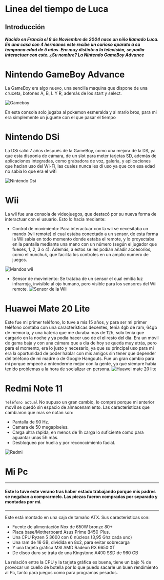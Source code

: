 
# Linea del tiempo de Luca
## Introducción
##### Nacido en Francia el 8 de Noviembre de 2004 nace un niño llamado Luca. En una casa con 4 hermanos este recibe un curioso aparato a su temprana edad de **5 años**. Era muy distinto a la televisión, se podía interactuar con este. ¿Su nombre? La Nintendo GameBoy Advance

# Nintendo GameBoy Advance
La GameBoy era algo nuevo, una sencilla maquina que dispone de una cruceta, botones A, B, L Y R, además de los start y select.  

![Gameboy](https://retrogeektoys.com/wp-content/uploads/2019/10/GBA_special-editions_pokemon_charizard.jpg)

En esta consola solo jugaba al pokemon esmeralda y al mario bros, para mi era simplemente un juguete con el que pasar el tiempo

# Nintendo DSi
La DSi salió 7 años después de la GameBoy, como una mejora de la DS, ya que esta disponia de cámara, de un slot para meter tarjetas SD, además de aplicaciones integradas, como grabadora de voz, galeria, y aplicaciones que hacian uso del Wi-Fi, las cuales nunca les di uso ya que con esa edad no sabia lo que era el wifi 

![Nintendo Dsi](https://www.backmarket.es/cdn-cgi/image/format%3Dauto%2Cquality%3D75%2Cwidth%3D260/https://d2e6ccujb3mkqf.cloudfront.net/24e37ac5-391c-4f45-9743-f9ed6b1fd3bb-1_ef69a909-3e5e-422a-8746-2963e1c21328.jpg)

# Wii 
La wii fue una consola de videojuegos, que destacó por su nueva forma de interactuar con el usuario. Esto lo hacía mediante:

- Control de movimiento: Para interactuar con la wii se necesitaba un mando (wii remote) el cual estaba conectado a un sensor, de esta forma la Wii sabia en todo momento donde estaba el remote, y lo proyectaba en la pantalla mediante una mano con un número (según el jugador que fueses, 1, 2, 3 o 4). Además, a estos se les podían añadir accesorios, como el nunchuk, que facilita los controles en un amplio numero de juegos.

![Mandos wii](https://m.media-amazon.com/images/I/618idRFW1+L.jpg)


- Sensor de movimiento: Se trataba de un sensor el cual emitia luz infrarroja, invisible al ojo humano, pero visible para los sensores del Wii remote.
![Sensor de la Wii](https://m.media-amazon.com/images/I/613Jd42459L.jpg)

# Huawei Mate 20 Lite
Este fue mi primer teléfono, lo tuve a mis 15 años, y para ser mi primer teléfono contaba con una características decentes, tenia 4gb de ram, 64gb de memoria, y una bateria que me duraba mas de 12h, solo tenia que cargarlo en la noche y ya podia hacer uso de el el resto del dia. Era un móvil de gama baja y con una cámara que a dia de hoy se queda muy atrás, pero para el momento, era lo justo y necesario, ya que su principal uso para mi era la oportunidad de poder hablar con mis amigos sin tener que depender del teléfono de mi madre o de Google Hangouts. Fue un gran cambio para mi porque empecé a entenderme mejor con la gente, ya que siempre había tenido problemas a la hora de socializar en persona.
![Huawei mate 20 lite](https://www.esdorado.com/2175-large_default/huawei-mate-20-lite-464gb-63-negro-ds.jpg)

# Redmi Note 11
`Teléfono actual`
No supuso un gran cambio, lo compré porque mi anterior movil se quedó sin espacio de almacenamiento. Las caracteristicas que cambiaron que mas se notan son:
- Pantalla de 90 Hz.
- Camara de 50 megapíxeles.
- Carga ultra rápida, en menos de 1h carga lo suficiente como para aguantar unas 5h más.
- Desbloqueo por huella y por reconocimiento facial.

![Redmi](https://m.media-amazon.com/images/I/61sJSKeJExL.__AC_SX300_SY300_QL70_ML2_.jpg)

# Mi Pc
---
#### Este lo tuve este verano tras haber estado trabajando porque mis padres se negaban a comprarmelo. Las piezas fueron compradas por separado y montadas por mi.
---
Este está montado en una caja de tamaño ATX. Sus características son:
- Fuente de alimentación Nox de 650W bronze 80+
- Placa base/Motherboard Asus Prime B450-Plus.
- Una CPU Ryzen 5 3600 con 6 núcleos (3,95 Ghz cada uno)
- Una ram de 16 GB, dividida en 8x2, para evitar sobrecarga
- Y una tarjeta gráfica MSI AMD Radeon RX 6650 XT
- De disco duro se trata de una Kingstone A400 SSD de 960 GB

La relación entre la CPU y la tarjeta gráfica es buena, tiene un bajo % de provocar un cuello de botella por lo que puedo sacarle un buen rendimiento al Pc, tanto para juegos como para programas pesados.


